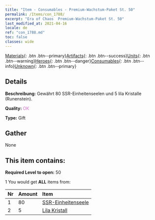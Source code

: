 ```yaml
---
title: "Item - Consumables - Premium-Wachstum-Paket St. 50"
permalink: /Items/con_1788/
excerpt: "Era of Chaos  Premium-Wachstum-Paket St. 50"
last_modified_at: 2021-04-16
locale: de
ref: "con_1788.md"
toc: false
classes: wide
---
```

 [Materials](/de/Items/){: .btn .btn--primary}[Artifacts](/de/Items/Artifacts/){: .btn .btn--success}[Units](/de/Items/Units/){: .btn .btn--warning}[Heroes](/de/Items/Heroes/){: .btn .btn--danger}[Consumables](/de/Items/Consumables/){: .btn .btn--info}[Unknown](/de/Items/Unknown/){: .btn .btn--primary}

## Details
 **Beschreibung:** Gewährt 80 SSR-Einheitenseelen und 5 lila Kristalle (Runenstein).

 **Quality:** <span style="color: #DA70D6">OK</span>

 **Type:** Gift

## Gather

  None

## This item contains:

 **Required Level to open:** 50

 1 You would get **ALL** items  from:

  | Nr | Amount |     Item    |
  |:---|:-------|:------------|
  | 1 | 80 | [SSR-Einheitenseele](/de/Items/con_535/) |  | 
  | 2 | 5 | [Lila Kristall](/de/Items/con_720/) |  | 
